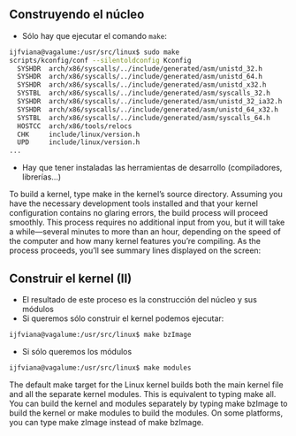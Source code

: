 ## Construyendo el núcleo

* Sólo hay que ejecutar el comando `make`:
``` bash
ijfviana@vagalume:/usr/src/linux$ sudo make
scripts/kconfig/conf --silentoldconfig Kconfig
  SYSHDR  arch/x86/syscalls/../include/generated/asm/unistd_32.h
  SYSHDR  arch/x86/syscalls/../include/generated/asm/unistd_64.h
  SYSHDR  arch/x86/syscalls/../include/generated/asm/unistd_x32.h
  SYSTBL  arch/x86/syscalls/../include/generated/asm/syscalls_32.h
  SYSHDR  arch/x86/syscalls/../include/generated/asm/unistd_32_ia32.h
  SYSHDR  arch/x86/syscalls/../include/generated/asm/unistd_64_x32.h
  SYSTBL  arch/x86/syscalls/../include/generated/asm/syscalls_64.h
  HOSTCC  arch/x86/tools/relocs
  CHK     include/linux/version.h
  UPD     include/linux/version.h
...
```
* Hay que tener instaladas las herramientas de desarrollo (compiladores, librerías...)

<aside class="notes">
To build a kernel, type make in the kernel’s source directory. Assuming you have the necessary development tools
installed and that your kernel configuration contains no glaring errors, the build process will proceed smoothly.
This process requires no additional input from you, but it will take a while—several minutes to more than an hour,
depending on the speed of the computer and how many kernel features you’re compiling. As the process proceeds,
you’ll see summary lines displayed on the screen:
</aside>



## Construir el kernel (II)

* El resultado de este proceso es la construcción del núcleo y sus módulos
* Si queremos sólo construir el kernel podemos ejecutar:
```bash
ijfviana@vagalume:/usr/src/linux$ make bzImage
```
* Si sólo queremos los módulos
``` bash
ijfviana@vagalume:/usr/src/linux$ make modules
```

<aside class="notes">
The default make target for the Linux kernel builds both the main kernel file and all the separate kernel modules. 
This is equivalent to typing make all. You can build the kernel and modules separately by typing make bzImage to build the kernel or make modules to build
the modules. On some platforms, you can type make zImage instead of make bzImage.
</aside>
